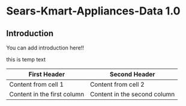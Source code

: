 # Sears-Kmart-Appliances-Data 1.0

## Introduction

You can add introduction here!!

this is temp text

First Header | Second Header
------------ | -------------
Content from cell 1 | Content from cell 2
Content in the first column | Content in the second column
